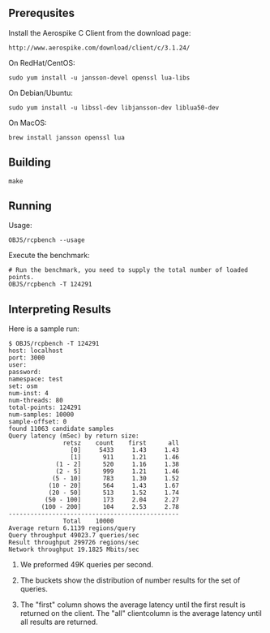 
Prerequsites
----------------------------------------------------------------

Install the Aerospike C Client from the download page:

    http://www.aerospike.com/download/client/c/3.1.24/

On RedHat/CentOS:

    sudo yum install -u jansson-devel openssl lua-libs

On Debian/Ubuntu:

    sudo yum install -u libssl-dev libjansson-dev liblua50-dev

On MacOS:

    brew install jansson openssl lua


Building
----------------------------------------------------------------

    make
    

Running
----------------------------------------------------------------

Usage:

    OBJS/rcpbench --usage

Execute the benchmark:

    # Run the benchmark, you need to supply the total number of loaded points.
    OBJS/rcpbench -T 124291


Interpreting Results
----------------------------------------------------------------

Here is a sample run:

    $ OBJS/rcpbench -T 124291
    host: localhost
    port: 3000
    user: 
    password: 
    namespace: test
    set: osm
    num-inst: 4
    num-threads: 80
    total-points: 124291
    num-samples: 10000
    sample-offset: 0
    found 11063 candidate samples
    Query latency (mSec) by return size:
                   retsz    count    first      all
                     [0]     5433     1.43     1.43
                     [1]      911     1.21     1.46
                 (1 - 2]      520     1.16     1.38
                 (2 - 5]      999     1.21     1.46
                (5 - 10]      783     1.30     1.52
               (10 - 20]      564     1.43     1.67
               (20 - 50]      513     1.52     1.74
              (50 - 100]      173     2.04     2.27
             (100 - 200]      104     2.53     2.78
    -----------------------------------------------
                   Total    10000
    Average return 6.1139 regions/query
    Query throughput 49023.7 queries/sec
    Result throughput 299726 regions/sec
    Network throughput 19.1825 Mbits/sec

1. We preformed 49K queries per second.

2. The buckets show the distribution of number results for the set of
   queries.

3. The "first" column shows the average latency until the first result
   is returned on the client.  The "all" clientcolumn is the average
   latency until all results are returned.

